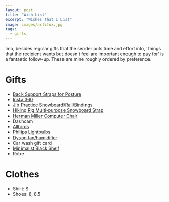 ```yaml
---
layout: post
title: "Wish List"
excerpt: "Wishes that I List"
image: images/artifox.jpg
tags: 
  - gifts
---
```


Imo, besides regular gifts that the sender puts time and effort into, 'things that the recipient wants but doesn't feel are important enough to pay for' is a fantastic follow-up. These are mine roughly ordered by preference.

# Gifts
* [Back Support Straps for Posture](https://www.amazon.com/dp/B0747YHYZF)
* [Insta 360](https://www.insta360.com/)
* [Jib Practice Snowboard/Rail/Bindings](https://snowboardaddiction.com/collections/most-popular-products)
* [Hiking Rig Multi-purpose Snowboard Strap](https://www.kickstarter.com/projects/rigzgear/hikin-rig-multi-purpose-snowboard-strap)
* [Herman Miller Computer Chair](https://www.hermanmiller.com/)
* Dashcam
* [Allbirds](https://www.allbirds.com/)
* [Philips Lightbulbs](https://www.usa.lighting.philips.com/consumer/choose-a-bulb)
* [Dyson fan/humidifier](https://www.dyson.com/air-treatment/dyson-humidifier-overview.html)
* Car wash gift card
* [Minimalist Black Shelf](https://theartifox.com/collections/artifacts/products/shelf-black)
* Robe

# Clothes
* Shirt: S
* Shoes: 8, 8.5
